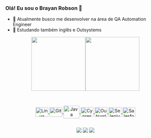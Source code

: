 ### Olá! Eu sou o Brayan Robson 👋
- 🔭 Atualmente busco me desenvolver na área de QA Automation Engineer
- 🌱 Estudando também inglês e Outsystems 

<div align="center">
  <a href="https://github.com/Brayancrc">
  <img height="170em" src="https://github-readme-stats.vercel.app/api?username=Brayancrc&show_icons=true&theme=dark&include_all_commits=true&count_private=true"/><img height="170em" src="https://github-readme-stats.vercel.app/api/top-langs/?username=Brayancrc&layout=compact&langs_count=7&theme=dark"/>
</div>
  
   ##

<div style="display: inline_block" align="center"><br>
  <img align="center" alt="Linux" height="30" width="40" src="https://cdn.jsdelivr.net/gh/devicons/devicon/icons/linux/linux-original.svg">
  <img align="center" alt="Git" height="30" width="40" src="https://cdn.jsdelivr.net/gh/devicons/devicon/icons/git/git-plain.svg">
  <img align="center" alt="Java" height="40" width="50" src="https://cdn.jsdelivr.net/gh/devicons/devicon/icons/java/java-original-wordmark.svg">
  <img align="center" alt="Cypress" height="30" width="40" src="https://static-00.iconduck.com/assets.00/brand-cypress-icon-256x256-o6t5rb88.png">
  <img align="center" alt="Outsystems" height="30" width="40" src="https://www.outsystems.com/forge/DownloadResource.aspx?FileName=&ImageBinaryId=70009">
  <img align="center" alt="Selenium" height="30" width="40" src="https://cdn.jsdelivr.net/gh/devicons/devicon/icons/selenium/selenium-original.svg">
  <img align="center" alt="Salesforce" height="30" width="40" src="https://cdn.jsdelivr.net/gh/devicons/devicon/icons/salesforce/salesforce-original.svg">
  
</div>
  
   ##

  <div align="center">
      <a href = "mailto:brayancrc@gmail.com"><img src="https://img.shields.io/badge/-Gmail-%23333?style=for-the-badge&logo=gmail&logoColor=white" target="_blank"></a>
  <a href="https://www.linkedin.com/in/brayan-robson-09329b111/" target="_blank"><img src="https://img.shields.io/badge/-LinkedIn-%230077B5?style=for-the-badge&logo=linkedin&logoColor=white" target="_blank"></a>
  <a href="https://instagram.com/brayancrc" target="_blank"><img src="https://img.shields.io/badge/-Instagram-%23E4405F?style=for-the-badge&logo=instagram&logoColor=white" target="_blank"></a>
 
 
  </div>
